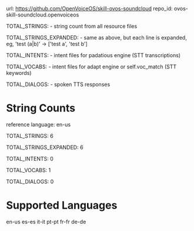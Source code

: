 
url: https://github.com/OpenVoiceOS/skill-ovos-soundcloud
repo_id: ovos-skill-soundcloud.openvoiceos

TOTAL_STRINGS:  - string count from all resource files

TOTAL_STRINGS_EXPANDED: - same as above, but each line is expanded, eg, 'test (a|b)' -> ['test a', 'test b']

TOTAL_INTENTS: - intent files for padatious engine (STT transcriptions)

TOTAL_VOCABS: - intent files for adapt engine or self.voc_match (STT keywords)

TOTAL_DIALOGS: - spoken TTS responses


# String Counts

reference language: en-us

TOTAL_STRINGS: 6  

TOTAL_STRINGS_EXPANDED: 6  

TOTAL_INTENTS: 0  

TOTAL_VOCABS: 1  

TOTAL_DIALOGS: 0  

# Supported Languages

en-us
es-es
it-it
pt-pt
fr-fr
de-de
